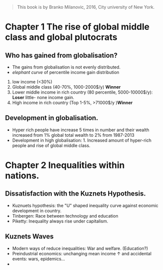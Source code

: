 > This book is by Branko Milanovic, 2016,  City university of New York.
>

# Chapter 1 The rise of global middle class and global plutocrats

## Who has gained from globalisation?
- The gains from globalisation is not evenly distributed.
- *elephant curve* of percentile income gain distribution 
1. low income (<30%)
2. Global middle class (40-70%, 1000-2000$/y) **Winner** 
3. Lower middle income in rich country (80 percentile, 5000-10000$/y): **Loser** little- none income gain.
4. High income in rich country (Top 1-5%, >71000$/y )**Winner**

## Development in globalisation.
- Hyper rich people have increase 5 times in number and their wealth increased from 1% global total wealth to 2% from 1987-2013
- Development in high globalisation: 1. Increased amount of hyper-rich people and rise of global middle class.

# Chapter 2 Inequalities within nations.
## Dissatisfaction with the Kuznets Hypothesis.
- Kuznuets hypothesis: the "U" shaped inequality curve against economic development in country.
- Tinbergen: Race between technology and education
- Piketty: Inequality always rise under capitalism.

## Kuznets Waves
- Modern ways of reduce inequalities: War and welfare. (Education?)
- Preindustrial economics: unchanging mean income &uarr; and accidental events: wars, epidemics...
- 

<!--stackedit_data:
eyJoaXN0b3J5IjpbLTExNDc4Mjk3NzcsLTcwNTc4NjMxNCwtOT
cxNTQ0NjUxLDY3NzcwOTU2MiwtMTAzNjMzNDkxNCwyMzk1Nzgw
OTgsLTQ2NTU4MjA0NywtMTE5NDc5MjMzMCwtMzk2MTg4NjE1LC
0xMjgzOTM2NzI3LDI4MzkyODgyNF19
-->